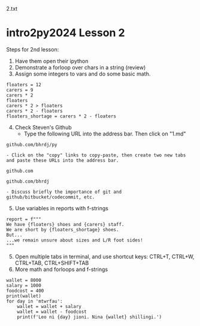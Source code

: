 2.txt
# intro2py2024 Lesson 2

Steps for 2nd lesson:
1. Have them open their ipython
2. Demonstrate a forloop over chars in a string (review)
3. Assign some integers to vars and do some basic math.
```
floaters = 12
carers = 9
carers * 2
floaters
carers * 2 > floaters
carers * 2 - floaters
floaters_shortage = carers * 2 - floaters
```
4. Check Steven's Github
    - Type the following URL into the address bar. Then click on "1.md"
```
github.com/bhrdj/py
```
    - Click on the "copy" links to copy-paste, then create two new tabs and paste these URLs into the address bar.
```
github.com
```
```
github.com/bhrdj
```
    - Discuss briefly the importance of git and github/bitbucket/codecommit, etc.
5. Use variables in reports with f-strings
```
report = f"""
We have {floaters} shoes and {carers} staff.
We are short by {floaters_shortage} shoes.
But...
...we remain unsure about sizes and L/R foot sides!
"""
```
5. Open multiple tabs in terminal, and use shortcut keys:
CTRL+T,
CTRL+W,
CTRL+TAB,
CTRL+SHIFT+TAB
6. More math and forloops and f-strings
```
wallet = 8000
salary = 1000
foodcost = 400
print(wallet)
for day in 'mtwrfau':
    wallet = wallet + salary
    wallet = wallet - foodcost
    print(f'Leo ni {day} jioni. Nina {wallet} shillingi.')
```    







